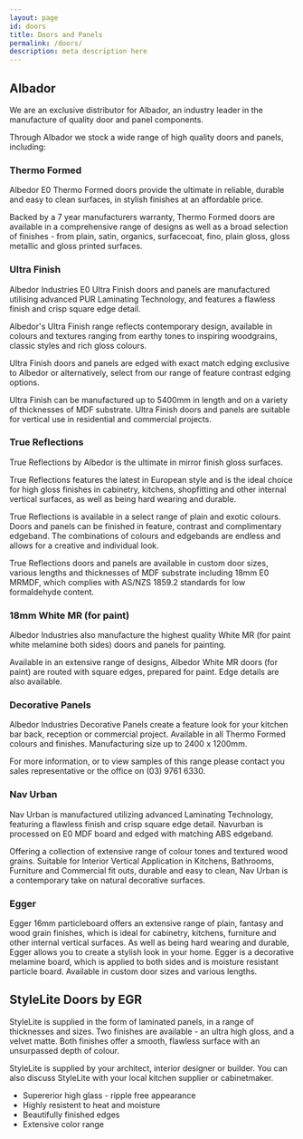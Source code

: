 ```yaml
---
layout: page
id: doors
title: Doors and Panels
permalink: /doors/
description: meta description here
---
```


## Albador

We are an exclusive distributor for Albador, an industry leader in the manufacture of quality door and panel components.

Through Albador we stock a wide range of high quality doors and panels, including:

### Thermo Formed

Albedor E0 Thermo Formed doors provide the ultimate in reliable, durable and easy to clean surfaces, in stylish finishes at an affordable price.

Backed by a 7 year manufacturers warranty, Thermo Formed doors are available in a comprehensive range of designs as well as a broad selection of finishes - from plain, satin, organics, surfacecoat, fino, plain gloss, gloss metallic and gloss printed surfaces.

### Ultra Finish

Albedor Industries E0 Ultra Finish doors and panels are manufactured utilising advanced PUR Laminating Technology, and features a flawless finish and crisp square edge detail.

Albedor's Ultra Finish range reflects contemporary design, available in colours and textures ranging from earthy tones to inspiring woodgrains, classic styles and rich gloss colours.

Ultra Finish doors and panels are edged with exact match edging exclusive to Albedor or alternatively, select from our range of feature contrast edging options.

Ultra Finish can be manufactured up to 5400mm in length and on a variety of thicknesses of MDF substrate. Ultra Finish doors and panels are suitable for vertical use in residential and commercial projects.

### True Reflections

True Reflections by Albedor is the ultimate in mirror finish gloss surfaces.

True Reflections features the latest in European style and is the ideal choice for high gloss finishes in cabinetry, kitchens, shopfitting and other internal vertical surfaces, as well as being hard wearing and durable.

True Reflections is available in a select range of plain and exotic colours. Doors and panels can be finished in feature, contrast and complimentary edgeband. The combinations of colours and edgebands are endless and allows for a creative and individual look.

True Reflections doors and panels are available in custom door sizes, various lengths and thicknesses of MDF substrate including 18mm E0 MRMDF, which complies with AS/NZS 1859.2 standards for low formaldehyde content.

### 18mm White MR (for paint)

Albedor Industries also manufacture the highest quality White MR (for paint white melamine both sides) doors and panels for painting.

Available in an extensive range of designs, Albedor White MR doors (for paint) are routed with square edges, prepared for paint. Edge details are also available.

### Decorative Panels

Albedor Industries Decorative Panels create a feature look for your kitchen bar back, reception or commercial project. Available in all Thermo Formed colours and finishes. Manufacturing size up to 2400 x 1200mm.

For more information, or to view samples of this range please contact you sales representative or the office on (03) 9761 6330.

### Nav Urban

Nav Urban is manufactured utilizing advanced Laminating Technology, featuring a flawless finish and crisp square edge detail. Navurban is processed on E0 MDF board and edged with matching ABS edgeband.

Offering a collection of extensive range of colour tones and textured wood grains. Suitable for Interior Vertical Application in Kitchens, Bathrooms, Furniture and Commercial fit outs, durable and easy to clean, Nav Urban is a contemporary take on natural decorative surfaces.

### Egger

Egger 16mm particleboard offers an extensive range of plain, fantasy and wood grain finishes, which is ideal for cabinetry, kitchens, furniture and other internal vertical surfaces. As well as being hard wearing and durable, Egger allows you to create a stylish look in your home. Egger is a decorative melamine board, which is applied to both sides and is moisture resistant particle board. Available in custom door sizes and various lengths.

## StyleLite Doors by EGR

StyleLite is supplied in the form of laminated panels, in a range of thicknesses and sizes. Two finishes are available - an ultra high gloss, and a velvet matte. Both finishes offer a smooth, flawless surface with an unsurpassed depth of colour.

StyleLite is supplied by your architect, interior designer or builder. You can also discuss StyleLite with your local kitchen supplier or cabinetmaker.

- Supererior high glass - ripple free appearance
- Highly resistent to heat and moisture
- Beautifully finished edges
- Extensive color range
